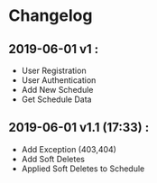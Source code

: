 # Changelog

## 2019-06-01 v1 :
  - User Registration
  - User Authentication
  - Add New Schedule
  - Get Schedule Data

## 2019-06-01 v1.1 (17:33) :
  - Add Exception (403,404)
  - Add Soft Deletes
  - Applied Soft Deletes to Schedule
